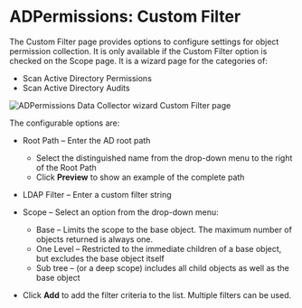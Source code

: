 # ADPermissions: Custom Filter

The Custom Filter page provides options to configure settings for object permission collection. It
is only available if the Custom Filter option is checked on the Scope page. It is a wizard page for
the categories of:

- Scan Active Directory Permissions
- Scan Active Directory Audits

![ADPermissions Data Collector wizard Custom Filter page](/img/product_docs/accessanalyzer/admin/datacollector/customfilter.webp)

The configurable options are:

- Root Path – Enter the AD root path

  - Select the distinguished name from the drop-down menu to the right of the Root Path
  - Click **Preview** to show an example of the complete path

- LDAP Filter – Enter a custom filter string
- Scope – Select an option from the drop-down menu:

  - Base – Limits the scope to the base object. The maximum number of objects returned is always
    one.
  - One Level – Restricted to the immediate children of a base object, but excludes the base
    object itself
  - Sub tree – (or a deep scope) includes all child objects as well as the base object

- Click **Add** to add the filter criteria to the list. Multiple filters can be used.
